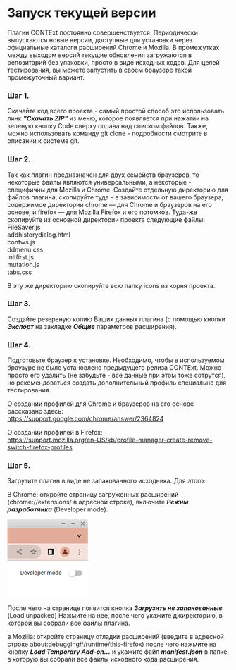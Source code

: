 # Запуск текущей версии

Плагин CONTExt постоянно совершенствуется. Периодически выпускаются новые версии, доступные для установки через официальные каталоги расширений Chrome и Mozilla. 
В промежутках между выходом версий текущие обновления загружаются в репозитарий без упаковки, просто в виде исходных кодов. Для целей тестирования, вы можете запустить в своем браузере такой промежуточный вариант. 

### Шаг 1. 
Скачайте код всего проекта - самый простой способ это использовать линк ***"Скачать ZIP"*** из меню, которое появляется при нажатии на зеленую кнопку Code сверху справа над списком файлов. Также, можно использовать команду git clone - подробности смотрите в описании к системе git.

### Шаг 2. 
Так как плагин предназначен для двух семейств браузеров, то некоторые файлы являются универсальными, а некоторые - специфичны для Mozilla и Chrome. Создайте отдельную директорию для файлов плагина, скопируйте туда - в зависимости от вашего браузера, содержимое директории chrome — для Chrome и браузеров на его основе, и firefox — для Mozilla Firefox и его потомков.
Туда-же скопируйте из основной директории проекта следующие файлы:<br>
FileSaver.js <br>
addhistorydialog.html <br>
contws.js <br>
ddmenu.css <br>
initfirst.js <br> 
mutation.js <br>
tabs.css <br>

В эту же директорию скопируйте всю папку icons из корня проекта.


### Шаг 3. 
Создайте резервную копию Ваших данных плагина (с помощью кнопки ***Экспорт*** на закладке ***Общие*** параметров расширения).

### Шаг 4. 
Подготовьте браузер к установке. Необходимо, чтобы в используемом браузуре не было установлено предыдущего релиза CONTExt. Можно просто его удалить (не забудьте - все данные при этом тоже сотрутся), но рекомендоваться создать дополнительный профиль специально для тестирования.

О создании профилей для Chrome и браузеров на его основе рассказано здесь:<br>
https://support.google.com/chrome/answer/2364824

О создании профилей в Firefox:<br>
https://support.mozilla.org/en-US/kb/profile-manager-create-remove-switch-firefox-profiles

### Шаг 5. 
Загрузите плагин в виде не запакованного исходника. Для этого:

В Chrome: откройте страницу загруженных расширений (chrome://extensions/ в адресной строке), включите ***Режим разработчика*** (Developer mode).

![Developer mode](https://github.com/dmiandr/context/blob/master/docs/img/devmode_chrome.png)

После чего на странице появится кнопка ***Загрузить не запакованные*** (Load unpacked)
Нажмите на нее, после чего укажите джиректорию, в которой вы собрали все файлы плагина.

в Mozilla: откройте страницу отладки расширений (введите в адресной строке about:debugging#/runtime/this-firefox) после чего нажмите на кнопку ***Load Temporary Add-on...*** и укажите файл ***manifest.json*** в папке, в которую вы собрали все файлы исходного кода расширения.
